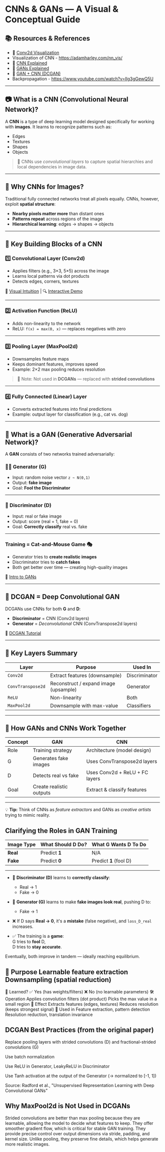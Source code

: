 # CNNs & GANs — A Visual & Conceptual Guide
## 📚 Resources & References

- 🔗 [Conv2d Visualization](https://setosa.io/ev/image-kernels/)
-  Visualization of CNN - https://adamharley.com/nn_vis/
- 🎥 [CNN Explained](https://www.youtube.com/watch?v=QzY57FaENXg)
- 🎥 [GANs Explained](https://www.youtube.com/watch?v=TpMIssRdhco)
- 🎥 [GAN + CNN (DCGAN)](https://www.youtube.com/watch?v=pj9-rr1wDhM)
- Backpropagation - https://www.youtube.com/watch?v=Ilg3gGewQ5U

---

## 📷 What is a CNN (Convolutional Neural Network)?

A **CNN** is a type of deep learning model designed specifically for working with **images**. It learns to recognize patterns such as:

- Edges
- Textures
- Shapes
- Objects

> 🧠 CNNs use *convolutional layers* to capture spatial hierarchies and local dependencies in image data.

---

## 🤔 Why CNNs for Images?

Traditional fully connected networks treat all pixels equally. CNNs, however, exploit **spatial structure**:

- **Nearby pixels matter more** than distant ones
- **Patterns repeat** across regions of the image
- **Hierarchical learning**: edges → shapes → objects

---

## 🧱 Key Building Blocks of a CNN

### 1️⃣ Convolutional Layer (Conv2d)
- Applies filters (e.g., 3×3, 5×5) across the image
- Learns local patterns via dot products
- Detects edges, corners, textures

🎥 [Visual Intuition](https://www.youtube.com/watch?v=yb2tPt0QVPY) | 🔍 [Interactive Demo](https://setosa.io/ev/image-kernels/)

---

### 2️⃣ Activation Function (ReLU)
- Adds non-linearity to the network
- ReLU: `f(x) = max(0, x)` — replaces negatives with zero

---

### 3️⃣ Pooling Layer (MaxPool2d)
- Downsamples feature maps
- Keeps dominant features, improves speed
- Example: 2×2 max pooling reduces resolution

> 🧪 Note: Not used in **DCGANs** — replaced with **strided convolutions**

---

### 4️⃣ Fully Connected (Linear) Layer
- Converts extracted features into final predictions
- Example: output layer for classification (e.g., cat vs. dog)

---

## 🎲 What is a GAN (Generative Adversarial Network)?

A **GAN** consists of two networks trained adversarially:

### 🧙‍♂️ Generator (G)
- Input: random noise vector `z ~ N(0,1)`
- Output: **fake image**
- Goal: **Fool the Discriminator**

---

### 👮 Discriminator (D)
- Input: real or fake image
- Output: score (real = 1, fake = 0)
- Goal: **Correctly classify** real vs. fake

---

### Training = Cat-and-Mouse Game 🎭
- Generator tries to **create realistic images**
- Discriminator tries to **catch fakes**
- Both get better over time — creating high-quality images

🎥 [Intro to GANs](https://www.youtube.com/watch?v=TpMIssRdhco)

---

## 🧠 DCGAN = Deep Convolutional GAN

DCGANs use CNNs for both **G** and **D**:
- **Discriminator** = CNN (Conv2d layers)
- **Generator** = *Deconvolutional* CNN (ConvTranspose2d layers)

🎥 [DCGAN Tutorial](https://www.youtube.com/watch?v=pj9-rr1wDhM)

---

## 🧰 Key Layers Summary

| Layer              | Purpose                                | Used In       |
|-------------------|----------------------------------------|---------------|
| `Conv2d`          | Extract features (downsample)          | Discriminator |
| `ConvTranspose2d` | Reconstruct / expand image (upsample)  | Generator     |
| `ReLU`            | Non-linearity                          | Both          |
| `MaxPool2d`       | Downsample with max-value              | Classifiers   |

---

## 🧩 How GANs and CNNs Work Together

| Concept | GAN                        | CNN                              |
|--------|-----------------------------|----------------------------------|
| Role   | Training strategy           | Architecture (model design)      |
| G      | Generates fake images       | Uses ConvTranspose2d layers      |
| D      | Detects real vs fake        | Uses Conv2d + ReLU + FC layers   |
| Goal   | Create realistic outputs     | Extract & classify features      |

---

💡 **Tip:** Think of CNNs as *feature extractors* and GANs as *creative artists* trying to mimic reality.

##  Clarifying the Roles in GAN Training

| Image Type | What Should D Do? | What G Wants D To Do     |
|------------|-------------------|--------------------------|
| **Real**   | Predict **1**      | N/A                      |
| **Fake**   | Predict **0**      | Predict **1** (fool D)   |

---

- 🧠 **Discriminator (D)** learns to **correctly classify**:
  - Real → 1  
  - Fake → 0

- 🧪 **Generator (G)** learns to make **fake images look real**, pushing D to:
  - Fake → 1

- ❌ If D says **Real → 0**, it's a **mistake** (false negative), and `loss_D_real` increases.

- ✅ The training is a **game**:  
  G tries to **fool** D,  
  D tries to **stay accurate**.

Eventually, both improve in tandem — ideally reaching equilibrium.



## 🧠 Purpose	Learnable feature extraction	Downsampling (spatial reduction)
🧩 Learned?	✅ Yes (has weights/filters)	❌ No (no learnable parameters)
🛠️ Operation	Applies convolution filters (dot product)	Picks the max value in a small region
📏 Effect	Extracts features (edges, textures)	Reduces resolution (keeps strongest signal)
🎯 Used in	Feature extraction, pattern detection	Resolution reduction, translation invariance

## DCGAN Best Practices (from the original paper)
Replace pooling layers with strided convolutions (D) and fractional-strided convolutions (G)

Use batch normalization

Use ReLU in Generator, LeakyReLU in Discriminator

Use Tanh activation at the output of the Generator (→ normalized to [-1, 1])

Source: Radford et al., "Unsupervised Representation Learning with Deep Convolutional GANs"

## Why MaxPool2d is Not Used in DCGANs

Strided convolutions are better than max pooling because they are learnable, allowing the model to decide what features to keep.
They offer smoother gradient flow, which is critical for stable GAN training.
They provide precise control over output dimensions via stride, padding, and kernel size.
Unlike pooling, they preserve fine details, which helps generate more realistic images.